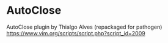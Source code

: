 # AutoClose
AutoClose plugin by Thialgo Alves (repackaged for pathogen) https://www.vim.org/scripts/script.php?script_id=2009
